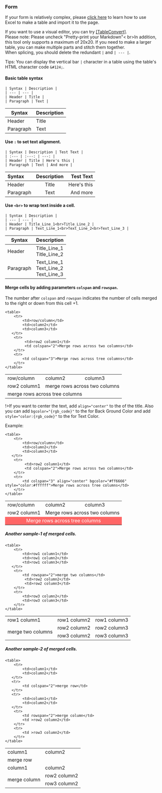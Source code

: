 ### Form

If your form is relatively complex, please [click here](contribution/formats-excel-to-form.md) to learn how to use Excel to make a table and import it to the page.

If you want to use a visual editor, you can try [[TableConvert]](https://tableconvert.com/markdown-generator).<br>Please note: Please uncheck "Pretty-print your Markdown"< br>In addition, this tool only supports a maximum of 20x20. If you need to make a larger table, you can make multiple parts and stitch them together.<br>When splicing, you should delete the redundant `|` and `| --- |`.

Tips: You can display the vertical bar `|` character in a table using the table's HTML character code `&#124;`.

#### Basic table syntax

```
| Syntax | Description |
| --- | --- |
| Header | Title |
| Paragraph | Text |
```

| Syntax | Description |
| --- | --- |
| Header | Title |
| Paragraph | Text |

#### Use `:` to set text alignment.

```
| Syntax | Description | Test Text |
| :--- | :---: | ---: |
| Header | Title | Here's this |
| Paragraph | Text | And more |
```

| Syntax | Description | Test Text |
| :--- | :---: | ---: |
| Header | Title | Here's this |
| Paragraph | Text | And more |

#### Use `<br>` to wrap text inside a cell.

```
| Syntax | Description |
| --- | --- |
| Header | Title_Line_1<br>Title_Line_2 |
| Paragraph | Text_Line_1<br>Text_Line_2<br>Text_Line_3 |
```

| Syntax | Description |
| --- | --- |
| Header | Title_Line_1<br>Title_Line_2 |
| Paragraph | Text_Line_1<br>Text_Line_2<br>Text_Line_3 |

#### Merge cells by adding parameters `colspan` and `rowspan`.

The number after `colspan` and `rowspan` indicates the number of cells merged to the right or down from this cell +1.

```
<table>
    <tr>
        <td>row/column</td> 
        <td>column2</td> 
        <td>column3</td> 
   </tr>
    <tr>
  		 <td>row2 column1</td> 
      	 <td colspan="2">Merge rows across two columns</td>    
    </tr>
    <tr>
        <td colspan="3">Merge rows across tree columns</td>    
    </tr>
</table>
```

<table>
    <tr>
        <td>row/column</td> 
        <td>column2</td> 
        <td>column3</td> 
   </tr>
    <tr>
  		 <td>row2 column1</td> 
      	 <td colspan="2">merge rows across two columns</td>    
    </tr>
    <tr>
        <td colspan="3">merge rows across tree columns</td>    
    </tr>
</table>

!>If you want to center the text, add `align="center"` to the <td> of the title. Also you can add `bgcolor="{rgb_code}"` to the <td> for Back Ground Color and add `style="color:{rgb_code}"` to the <td> for Text Color.

Example:

```
<table>
    <tr>
        <td>row/column</td> 
        <td>column2</td> 
        <td>column3</td> 
   </tr>
    <tr>
  		 <td>row2 column1</td> 
      	 <td colspan="2">Merge rows across two columns</td>    
    </tr>
    <tr>
        <td colspan="3" align="center" bgcolor="#ff6666" style="color:#ffffff">Merge rows across tree columns</td>    
    </tr>
</table>
```

<table>
    <tr>
        <td>row/column</td> 
        <td>column2</td> 
        <td>column3</td> 
   </tr>
    <tr>
  		 <td>row2 column1</td> 
      	 <td colspan="2">Merge rows across two columns</td>    
    </tr>
    <tr>
        <td colspan="3" align="center" bgcolor="#ff6666" style="color:#ffffff">Merge rows across tree columns</td>    
    </tr>
</table>

##### Another sample-1 of merged cells.

```
<table>
    <tr>
        <td>row1 column1</td> 
        <td>row1 column2</td> 
        <td>row1 column3</td> 
   </tr>
    <tr>
        <td rowspan="2">merge two columns</td>    
  		 <td>row2 column2</td> 
      	 <td>row2 column3</td> 
    </tr>
    <tr>
        <td>row3 column2</td> 
        <td>row3 column3</td>    
    </tr>
</table>
```
<table>
    <tr>
        <td>row1 column1</td> 
        <td>row1 column2</td> 
        <td>row1 column3</td> 
   </tr>
    <tr>
        <td rowspan="2">merge two columns</td>    
  		 <td>row2 column2</td> 
      	 <td>row2 column3</td> 
    </tr>
    <tr>
        <td>row3 column2</td> 
        <td>row3 column3</td>    
    </tr>
</table>

##### Another sample-2 of merged cells.

```
<table>
    <tr>
        <td>column1</td> 
        <td>column2</td> 
   </tr>
   <tr>
        <td colspan="2">merge row</td>    
   </tr>
   <tr>
        <td>column1</td> 
        <td>column2</td> 
   </tr>
    <tr>
        <td rowspan="2">merge column</td>    
        <td >row2 column2</td>  
    </tr>
    <tr>
        <td >row3 column2</td>  
    </tr>
</table>
```
<table>
    <tr>
        <td>column1</td> 
        <td>column2</td> 
   </tr>
   <tr>
        <td colspan="2">merge row</td>    
   </tr>
   <tr>
        <td>column1</td> 
        <td>column2</td> 
   </tr>
    <tr>
        <td rowspan="2">merge column</td>    
        <td >row2 column2</td>  
    </tr>
    <tr>
        <td >row3 column2</td>  
    </tr>
</table>
